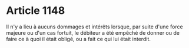 # Article 1148

Il n'y a lieu à aucuns dommages et intérêts lorsque, par suite d'une force majeure ou d'un cas fortuit, le débiteur a été empêché de donner ou de faire ce à quoi il était obligé, ou a fait ce qui lui était interdit.
